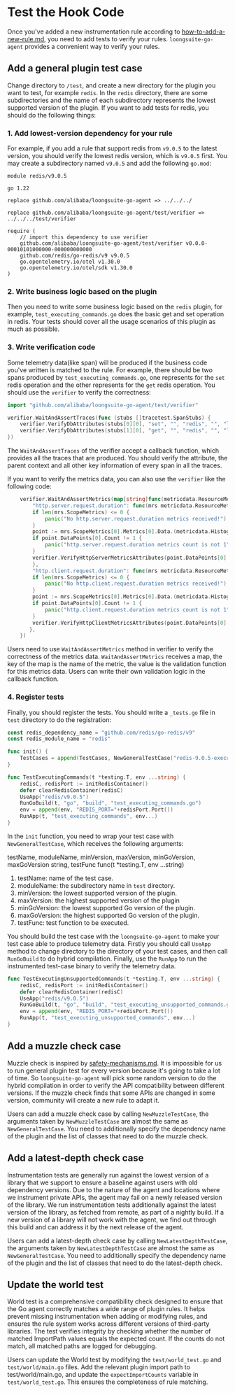 # Test the Hook Code

Once you've added a new instrumentation rule according
to [how-to-add-a-new-rule.md](https://github.com/alibaba/loongsuite-go-agent/blob/main/docs/how-to-add-a-new-rule.md),
you need to add tests to verify your rules. `loongsuite-go-agent` provides a convenient way to verify
your rules.

## Add a general plugin test case

Change directory to `/test`, and create a new directory for the plugin you want to test, for example `redis`. In
the `redis` directory, there are some subdirectories and the name of each subdirectory represents the lowest supported
version of the plugin. If you want to add tests for redis, you should do the following things:

### 1. Add lowest-version dependency for your rule

For example, if you add a rule that support redis from `v9.0.5` to the latest version, you should verify the lowest
redis version, which is `v9.0.5` first. You may create a subdirectory named `v9.0.5` and add the following `go.mod`:

```
module redis/v9.0.5

go 1.22

replace github.com/alibaba/loongsuite-go-agent => ../../../

replace github.com/alibaba/loongsuite-go-agent/test/verifier => ../../../test/verifier

require (
	// import this dependency to use verifier
    github.com/alibaba/loongsuite-go-agent/test/verifier v0.0.0-00010101000000-000000000000
	github.com/redis/go-redis/v9 v9.0.5
	go.opentelemetry.io/otel v1.30.0
	go.opentelemetry.io/otel/sdk v1.30.0
)
```

### 2. Write business logic based on the plugin

Then you need to write some business logic based on the `redis` plugin, for example, `test_executing_commands.go` does
the basic get and set operation in redis. Your tests should cover all the usage scenarios of this plugin as much as
possible.

### 3. Write verification code

Some telemetry data(like span) will be produced if the business code you've written is matched to the rule. For example,
there should be two spans produced by `test_executing_commands.go`, one represents for the `set` redis operation and the other
represents for the `get` redis operation. You should use the `verifier` to verify the correctness:

```go
import "github.com/alibaba/loongsuite-go-agent/test/verifier"

verifier.WaitAndAssertTraces(func (stubs []tracetest.SpanStubs) {
	verifier.VerifyDbAttributes(stubs[0][0], "set", "", "redis", "", "localhost", "set a b ex 5 ", "set", "")
	verifier.VerifyDbAttributes(stubs[1][0], "get", "", "redis", "", "localhost", "get a ", "get", "")
})
```

The `WaitAndAssertTraces` of the verifier accept a callback function, which provides all the traces that are produced.
You should verify the attribute, the parent context and all other key information of every span in all the traces.

If you want to verify the metrics data, you can also use the `verifier` like the following code:
```go
	verifier.WaitAndAssertMetrics(map[string]func(metricdata.ResourceMetrics) {
		"http.server.request.duration": func(mrs metricdata.ResourceMetrics) {
		if len(mrs.ScopeMetrics) <= 0 {
			panic("No http.server.request.duration metrics received!")
		}
		point := mrs.ScopeMetrics[0].Metrics[0].Data.(metricdata.Histogram[float64])
		if point.DataPoints[0].Count != 1 {
			panic("http.server.request.duration metrics count is not 1")
		}
		verifier.VerifyHttpServerMetricsAttributes(point.DataPoints[0].Attributes.ToSlice(), "GET", "/a", "", "http", "1.1", "http", 200)
		},
		"http.client.request.duration": func(mrs metricdata.ResourceMetrics) {
		if len(mrs.ScopeMetrics) <= 0 {
			panic("No http.client.request.duration metrics received!")
		}
		point := mrs.ScopeMetrics[0].Metrics[0].Data.(metricdata.Histogram[float64])
		if point.DataPoints[0].Count != 1 {
			panic("http.client.request.duration metrics count is not 1")
		}
		verifier.VerifyHttpClientMetricsAttributes(point.DataPoints[0].Attributes.ToSlice(), "GET", "127.0.0.1:"+strconv.Itoa(port), "", "http", "1.1", port, 200)
       },
	})
```
Users need to use `WaitAndAssertMetrics` method in verifier to verify the correctness of the metrics data. `WaitAndAssertMetrics` receives a map,
the key of the map is the name of the metric, the value is the validation function for this metrics data. Users can write their own validation logic in the callback function.

### 4. Register tests

Finally, you should register the tests. You should write a `_tests.go` file in `test` directory to do the registration:

```go
const redis_dependency_name = "github.com/redis/go-redis/v9"
const redis_module_name = "redis"

func init() {
	TestCases = append(TestCases, NewGeneralTestCase("redis-9.0.5-executing-commands-test", redis_module_name, "v9.0.5", "v9.5.1", "1.18", "", TestExecutingCommands)
}

func TestExecutingCommands(t *testing.T, env ...string) {
	redisC, redisPort := initRedisContainer()
	defer clearRedisContainer(redisC)
	UseApp("redis/v9.0.5")
	RunGoBuild(t, "go", "build", "test_executing_commands.go")
	env = append(env, "REDIS_PORT="+redisPort.Port())
	RunApp(t, "test_executing_commands", env...)
}

```

In the `init` function, you need to wrap your test case with `NewGeneralTestCase`, which receives the
following arguments:

testName, moduleName, minVersion, maxVersion, minGoVersion, maxGoVersion string, testFunc func(t *testing.T, env
...string)

1. testName: name of the test case.
2. moduleName: the subdirectory name in `test` directory.
3. minVersion: the lowest supported version of the plugin.
4. maxVersion: the highest supported version of the plugin
5. minGoVersion: the lowest supported Go version of the plugin.
6. maxGoVersion: the highest supported Go version of the plugin.
7. testFunc: test function to be executed.

You should build the test case with the `loongsuite-go-agent` to make your test case able to produce
telemetry data. Firstly you should call `UseApp` method to change directory to the directory of your test cases, and
then call `RunGoBuild` to do hybrid compilation. Finally, use the `RunApp` to run the instrumented test-case binary to
verify the telemetry data.

```go
func TestExecutingUnsupportedCommands(t *testing.T, env ...string) {
	redisC, redisPort := initRedisContainer()
	defer clearRedisContainer(redisC)
	UseApp("redis/v9.0.5")
	RunGoBuild(t, "go", "build", "test_executing_unsupported_commands.go")
	env = append(env, "REDIS_PORT="+redisPort.Port())
	RunApp(t, "test_executing_unsupported_commands", env...)
}
```

## Add a muzzle check case

Muzzle check is inspired
by [safety-mechanisms.md](https://github.com/open-telemetry/opentelemetry-java-instrumentation/blob/main/docs/safety-mechanisms.md).
It is impossible for us to run general plugin test for every version because it's going to take a lot of time.
So `loongsuite-go-agent` will pick some random version to do the hybrid compilation in order to verify
the API compatibility between different versions. If the muzzle check finds that some APIs are changed in some version,
community will create a new rule to adapt it.

Users can add a muzzle check case by calling `NewMuzzleTestCase`, the arguments taken by `NewMuzzleTestCase` are almost
the same as `NewGeneralTestCase`. You need to additionally specify the dependency name of the plugin and the list of
classes that need to do the muzzle check.

## Add a latest-depth check case

Instrumentation tests are generally run against the lowest version of a library that we support to ensure a baseline
against users with old dependency versions. Due to the nature of the agent and locations where we instrument private
APIs, the agent may fail on a newly released version of the library. We run instrumentation tests additionally against
the latest version of the library, as fetched from remote, as part of a nightly build. If a new version of a library will
not work with the agent, we find out through this build and can address it by the next release of the agent.

Users can add a latest-depth check case by calling `NewLatestDepthTestCase`, the arguments taken by `NewLatestDepthTestCase`
are almost the same as `NewGeneralTestCase`. You need to additionally specify the dependency name of the plugin and the list of
classes that need to do the latest-depth check.

## Update the world test

World test is a comprehensive compatibility check designed to ensure that the Go agent correctly matches a wide range of 
plugin rules. It helps prevent missing instrumentation when adding or modifying rules, and ensures the rule system works across 
different versions of third-party libraries. The test verifies integrity by checking whether the number of matched ImportPath
values equals the expected count. If the counts do not match, all matched paths are logged for debugging.

Users can update the World test by modifying the `test/world_test.go` and `test/world/main.go` files. Add the relevant plugin import
path to test/world/main.go, and update the `expectImportCounts` variable in `test/world_test.go`. This ensures the completeness of 
rule matching.
